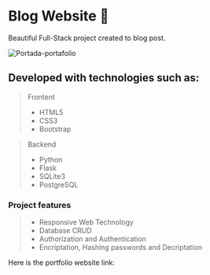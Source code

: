 # Blog Website 💚
Beautiful Full-Stack project created to blog post.

<img src="https://i.ibb.co/QKWJQj9/Whats-App-Image-2023-04-19-at-11-33-29-AM.jpg" alt="Portada-portafolio" border="0" />

## Developed with technologies such as:

> Frontent
> - HTML5
> - CSS3
> - Bootstrap

> Backend
> - Python
> - Flask
> - SQLite3
> - PostgreSQL

### Project features
> - Responsive Web Technology
> - Database CRUD
> - Authorization and Authentication
> - Encriptation, Hashing passwords and Decriptation

Here is the portfolio website link: 